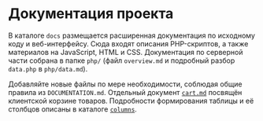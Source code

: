 # Документация проекта

В каталоге `docs` размещается расширенная документация по исходному коду и веб-интерфейсу. Сюда входят описания PHP-скриптов, а также материалов на JavaScript, HTML и CSS.
Документация по серверной части собрана в папке `php/` (файл `overview.md` и подробный разбор `data.php` в `php/data.md`).

Добавляйте новые файлы по мере необходимости, соблюдая общие правила из `DOCUMENTATION.md`.
Отдельный документ [`cart.md`](cart.md) посвящён клиентской корзине товаров.
Подробности формирования таблицы и её столбцов описаны в каталоге [`columns`](columns/README.md).
